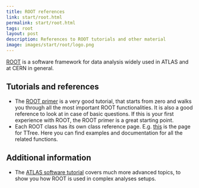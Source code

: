 ```yaml
---
title: ROOT references
link: start/root.html
permalink: start/root.html
tags: root
layout: post
description: References to ROOT tutorials and other material
image: images/start/root/logo.png
---
```


[ROOT](https://root.cern/) is a software framework for data analysis widely used in ATLAS and at CERN in general.


## Tutorials and references

- The [ROOT primer](https://root.cern/primer/) is a very good tutorial, that starts from zero and walks you through
all the most important ROOT functionalities. It is also a good reference to look at in case of basic questions. If this is your first experience with ROOT, the ROOT primer is a great starting point. 
- Each ROOT class has its own class reference page. E.g. [this](https://root.cern.ch/doc/master/classTTree.html)
is the page for TTree. Here you can find examples and documentation for all the related functions. 

## Additional information 

- The [ATLAS software tutorial](https://atlassoftwaredocs.web.cern.ch/ABtutorial/) covers much more advanced topics,
to show you how ROOT is used in complex analyses setups. 